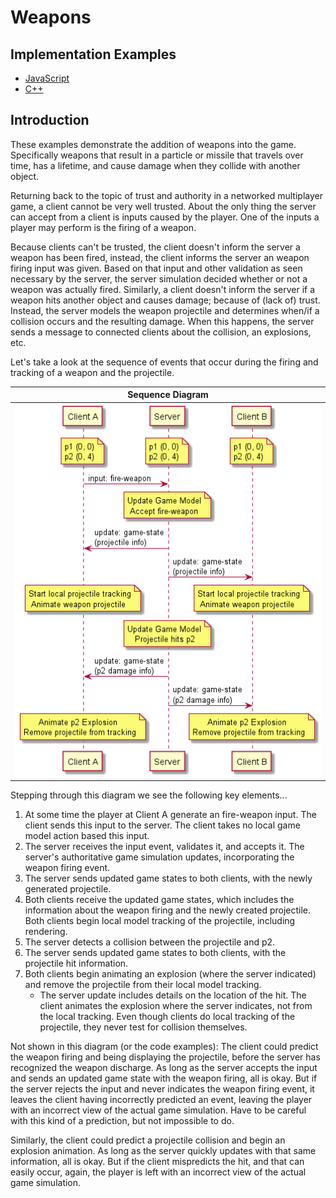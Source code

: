 # Weapons

## Implementation Examples

* [JavaScript](https://github.com/ProfPorkins/GameTech/tree/master/JavaScript/Multiplayer/Step%205%20-%20Weapons)
* [C++](https://github.com/ProfPorkins/GameTech/tree/master/C%2B%2B/Multiplayer/Step%205%20-%20Weapons)

## Introduction

These examples demonstrate the addition of weapons into the game.  Specifically weapons that result in a particle or missile that travels over time, has a lifetime, and cause damage when they collide with another object.

Returning back to the topic of trust and authority in a networked multiplayer game, a client cannot be very well trusted.  About the only thing the server can accept from a client is inputs caused by the player.  One of the inputs a player may perform is the firing of a weapon.

Because clients can't be trusted, the client doesn't inform the server a weapon has been fired, instead, the client informs the server an weapon firing input was given.  Based on that input and other validation as seen necessary by the server, the server simulation decided whether or not a weapon was actually fired.  Similarly, a client doesn't inform the server if a weapon hits another object and causes damage; because of (lack of) trust.  Instead, the server models the weapon projectile and determines when/if a collision occurs and the resulting damage.  When this happens, the server sends a message to connected clients about the collision, an explosions, etc.

Let's take a look at the sequence of events that occur during the firing and tracking of a weapon and the projectile.


Sequence Diagram |
-----------------|
![Weapon Firing - Sequence](https://github.com/ProfPorkins/GameTech/blob/trunk/doc/Multiplayer/images/Weapon%20Firing%20-%20Sequence.png) |

Stepping through this diagram we see the following key elements...

1. At some time the player at Client A generate an fire-weapon input.  The client sends this input to the server.  The client takes no local game model action based this input.
1. The server receives the input event, validates it, and accepts it.  The server's authoritative game simulation updates, incorporating the weapon firing event.
1. The server sends updated game states to both clients, with the newly generated projectile.
1. Both clients receive the updated game states, which includes the information about the weapon firing and the newly created projectile.  Both clients begin local model tracking of the projectile, including rendering.
1. The server detects a collision between the projectile and p2.
1. The server sends updated game states to both clients, with the projectile hit information.
1. Both clients begin animating an explosion (where the server indicated) and remove the projectile from their local model tracking.
   * The server update includes details on the location of the hit.  The client animates the explosion where the server indicates, not from the local tracking.  Even though clients do local tracking of the projectile, they never test for collision themselves.

Not shown in this diagram (or the code examples): The client could predict the weapon firing and being displaying the projectile, before the server has recognized the weapon discharge.  As long as the server accepts the input and sends an updated game state with the weapon firing, all is okay.  But if the server rejects the input and never indicates the weapon firing event, it leaves the client having incorrectly predicted an event, leaving the player with an incorrect view of the actual game simulation.  Have to be careful with this kind of a prediction, but not impossible to do.

Similarly, the client could predict a projectile collision and begin an explosion animation.  As long as the server quickly updates with that same information, all is okay.  But if the client mispredicts the hit, and that can easily occur, again, the player is left with an incorrect view of the actual game simulation.
